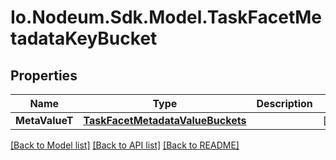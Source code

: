 # Io.Nodeum.Sdk.Model.TaskFacetMetadataKeyBucket
## Properties

Name | Type | Description | Notes
------------ | ------------- | ------------- | -------------
**MetaValueT** | [**TaskFacetMetadataValueBuckets**](TaskFacetMetadataValueBuckets.md) |  | [optional] 

[[Back to Model list]](../README.md#documentation-for-models) [[Back to API list]](../README.md#documentation-for-api-endpoints) [[Back to README]](../README.md)

